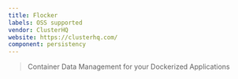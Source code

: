 ```yaml
---
title: Flocker
labels: OSS supported
vendor: ClusterHQ
website: https://clusterhq.com/
component: persistency
---
```

> Container Data Management for your Dockerized Applications
